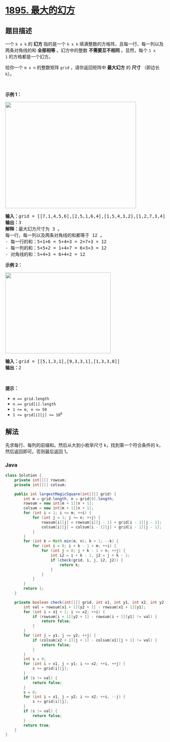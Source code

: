 # [1895. 最大的幻方](https://leetcode.cn/problems/largest-magic-square)

## 题目描述

<p>一个 <code>k x k</code> 的<strong> 幻方</strong> 指的是一个 <code>k x k</code> 填满整数的方格阵，且每一行、每一列以及两条对角线的和 <strong>全部</strong><strong>相等</strong> 。幻方中的整数 <strong>不需要互不相同</strong> 。显然，每个 <code>1 x 1</code> 的方格都是一个幻方。</p>

<p>给你一个 <code>m x n</code> 的整数矩阵 <code>grid</code> ，请你返回矩阵中 <strong>最大幻方</strong> 的 <strong>尺寸</strong> （即边长 <code>k</code>）。</p>

<p> </p>

<p><strong>示例 1：</strong></p>
<img alt="" src="https://gcore.jsdelivr.net/gh/doocs/leetcode@main/solution/1800-1899/1895.Largest%20Magic%20Square/images/magicsquare-grid.jpg" style="width: 413px; height: 335px;">
<pre><b>输入：</b>grid = [[7,1,4,5,6],[2,5,1,6,4],[1,5,4,3,2],[1,2,7,3,4]]
<b>输出：</b>3
<b>解释：</b>最大幻方尺寸为 3 。
每一行，每一列以及两条对角线的和都等于 12 。
- 每一行的和：5+1+6 = 5+4+3 = 2+7+3 = 12
- 每一列的和：5+5+2 = 1+4+7 = 6+3+3 = 12
- 对角线的和：5+4+3 = 6+4+2 = 12
</pre>

<p><strong>示例 2：</strong></p>
<img alt="" src="https://gcore.jsdelivr.net/gh/doocs/leetcode@main/solution/1800-1899/1895.Largest%20Magic%20Square/images/magicsquare2-grid.jpg" style="width: 333px; height: 255px;">
<pre><b>输入：</b>grid = [[5,1,3,1],[9,3,3,1],[1,3,3,8]]
<b>输出：</b>2
</pre>

<p> </p>

<p><strong>提示：</strong></p>

<ul>
	<li><code>m == grid.length</code></li>
	<li><code>n == grid[i].length</code></li>
	<li><code>1 &lt;= m, n &lt;= 50</code></li>
	<li><code>1 &lt;= grid[i][j] &lt;= 10<sup>6</sup></code></li>
</ul>

## 解法

先求每行、每列的前缀和。然后从大到小枚举尺寸 k，找到第一个符合条件的 k，然后返回即可。否则最后返回 1。

### **Java**

```java
class Solution {
    private int[][] rowsum;
    private int[][] colsum;

    public int largestMagicSquare(int[][] grid) {
        int m = grid.length, n = grid[0].length;
        rowsum = new int[m + 1][n + 1];
        colsum = new int[m + 1][n + 1];
        for (int i = 1; i <= m; ++i) {
            for (int j = 1; j <= n; ++j) {
                rowsum[i][j] = rowsum[i][j - 1] + grid[i - 1][j - 1];
                colsum[i][j] = colsum[i - 1][j] + grid[i - 1][j - 1];
            }
        }
        for (int k = Math.min(m, n); k > 1; --k) {
            for (int i = 0; i + k - 1 < m; ++i) {
                for (int j = 0; j + k - 1 < n; ++j) {
                    int i2 = i + k - 1, j2 = j + k - 1;
                    if (check(grid, i, j, i2, j2)) {
                        return k;
                    }
                }
            }
        }
        return 1;
    }

    private boolean check(int[][] grid, int x1, int y1, int x2, int y2) {
        int val = rowsum[x1 + 1][y2 + 1] - rowsum[x1 + 1][y1];
        for (int i = x1 + 1; i <= x2; ++i) {
            if (rowsum[i + 1][y2 + 1] - rowsum[i + 1][y1] != val) {
                return false;
            }
        }
        for (int j = y1; j <= y2; ++j) {
            if (colsum[x2 + 1][j + 1] - colsum[x1][j + 1] != val) {
                return false;
            }
        }
        int s = 0;
        for (int i = x1, j = y1; i <= x2; ++i, ++j) {
            s += grid[i][j];
        }
        if (s != val) {
            return false;
        }
        s = 0;
        for (int i = x1, j = y2; i <= x2; ++i, --j) {
            s += grid[i][j];
        }
        if (s != val) {
            return false;
        }
        return true;
    }
}
```
